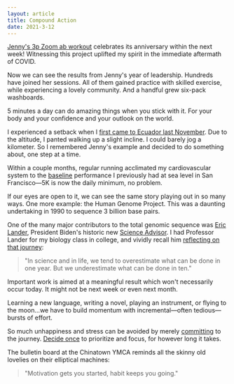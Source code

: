 ```yaml
---
layout: article
title: Compound Action
date: 2021-3-12
---
```


[Jenny's 3p Zoom ab workout](https://abswithjenny.bubbleapps.io/) celebrates its anniversary within the next week! Witnessing this project uplifted my spirit in the immediate aftermath of COVID.

Now we can see the results from Jenny's year of leadership. Hundreds have joined her sessions. All of them gained practice with skilled exercise, while experiencing a lovely community. And a handful grew six-pack washboards.

5 minutes a day can do amazing things when you stick with it. For your body and your confidence and your outlook on the world.

I experienced a setback when I [first came to Ecuador last November](/ecuador). Due to the altitude, I panted walking up a slight incline. I could barely jog a kilometer. So I remembered Jenny's example and decided to do something about, one step at a time.

Within a couple months, regular running acclimated my cardiovascular system to the [baseline](/normal) performance I previously had at sea level in San Francisco&mdash;5K is now the daily minimum, no problem.

If our eyes are open to it, we can see the same story playing out in so many ways. One more example: the Human Genome Project. This was a daunting undertaking in 1990 to sequence 3 billion base pairs.

One of the many major contributors to the total genomic sequence was [Eric Lander](https://en.wikipedia.org/wiki/Eric_Lander), President Biden's historic new [Science Advisor](https://en.wikipedia.org/wiki/Office_of_Science_and_Technology_Policy). I had Professor Lander for my biology class in college, and vividly recall him [reflecting on that journey](https://killianlectures.mit.edu/eric-lander):

>"In science and in life, we tend to overestimate what can be done in one year. But we underestimate what can be done in ten."

Important work is aimed at a meaningful result which won't necessarily occur today. It might not be next week or even next month.

Learning a new language, writing a novel, playing an instrument, or flying to the moon...we have to build momentum with incremental&mdash;often tedious&mdash;bursts of effort.

So much unhappiness and stress can be avoided by merely [committing](https://seths.blog/2014/12/daily/) to the journey. [Decide once](https://seths.blog/2020/08/drop-in/) to prioritize and focus, for however long it takes.

The bulletin board at the Chinatown YMCA reminds all the skinny old lovelies on their elliptical machines:

>"Motivation gets you started, habit keeps you going."
